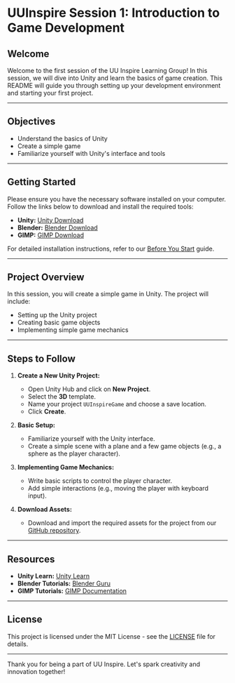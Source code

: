 # UUInspire Session 1: Introduction to Game Development

## Welcome

Welcome to the first session of the UU Inspire Learning Group! In this session, we will dive into Unity and learn the basics of game creation. This README will guide you through setting up your development environment and starting your first project.

---

## Objectives

- Understand the basics of Unity
- Create a simple game
- Familiarize yourself with Unity's interface and tools

---

## Getting Started

Please ensure you have the necessary software installed on your computer. Follow the links below to download and install the required tools:

- **Unity:** <a href="https://unity.com/" target="_blank">Unity Download</a>
- **Blender:** <a href="https://www.blender.org/download/" target="_blank">Blender Download</a>
- **GIMP:** <a href="https://www.gimp.org/" target="_blank">GIMP Download</a>

For detailed installation instructions, refer to our <a href="https://docs.google.com/document/d/1pRzRfC04XlTTN2ffdh4b3zUN7lxsSF6ggS-FJYHf_po/edit?usp=sharing" target="_blank">Before You Start</a> guide.

---

## Project Overview

In this session, you will create a simple game in Unity. The project will include:
- Setting up the Unity project
- Creating basic game objects
- Implementing simple game mechanics

---

## Steps to Follow

1. **Create a New Unity Project:**
   - Open Unity Hub and click on **New Project**.
   - Select the **3D** template.
   - Name your project `UUInspireGame` and choose a save location.
   - Click **Create**.

2. **Basic Setup:**
   - Familiarize yourself with the Unity interface.
   - Create a simple scene with a plane and a few game objects (e.g., a sphere as the player character).

3. **Implementing Game Mechanics:**
   - Write basic scripts to control the player character.
   - Add simple interactions (e.g., moving the player with keyboard input).

4. **Download Assets:**
   - Download and import the required assets for the project from our <a href="https://github.com/centralfloridaattorney/UUInspire" target="_blank">GitHub repository</a>.

---

## Resources

- **Unity Learn:** <a href="https://learn.unity.com/" target="_blank">Unity Learn</a>
- **Blender Tutorials:** <a href="https://www.blenderguru.com/" target="_blank">Blender Guru</a>
- **GIMP Tutorials:** <a href="https://www.gimp.org/tutorials/" target="_blank">GIMP Documentation</a>

---

## License

This project is licensed under the MIT License - see the [LICENSE](LICENSE) file for details.

---

Thank you for being a part of UU Inspire. Let's spark creativity and innovation together!
